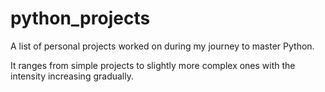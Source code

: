 # python_projects
A list of personal projects worked on during my journey to master Python.

It ranges from simple projects to slightly more complex ones with the intensity increasing gradually.
